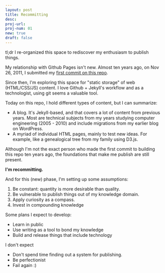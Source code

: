 ```yaml
---
layout: post
title: Recommitting
desc:
proj-url:
proj-num: 01
new: true
draft: false
---
```



tl;dr I re-organized this space to rediscover my enthusiasm to publish things. 

My relationship with Github Pages isn't new. Almost ten years ago, on Nov 26, 2011, I submitted my [first commit on this repo](https://github.com/maluta/maluta.github.com/commit/c3db1c9806961b5bc7f86cdc433e947d6603cf3e). 


Since then, I'm exploring this space for "static storage" of web (HTML/CSS/JS) content. I love Github + Jekyll's workflow and as a technologist, using git seems a valuable tool.

Today on this repo, I hold different types of content, but I can summarize: 

- A blog. It's Jekyll-based, and that covers a lot of content from previous years. Most are technical subjects from my years studying computer engineering (2005 - 2010) and include migrations from my earlier blog on WordPress.
- A myriad of individual HTML pages, mainly to test new ideas. For example, like a genealogical tree from my family using D3.js.


Although I'm not the exact person who made the first commit to building this repo ten years ago, the foundations that make me publish are still present.

**I'm recommitting.** 

And for this (new) phase, I'm setting up some assumptions:

1. Be constant: quantity is more desirable than quality. 
2. Be vulnerable to publish things out of my knowledge domain.
3. Apply curiosity as a compass.
4. Invest in compounding knowledge
	
Some plans I expect to develop: 

- Learn in public 
- Use writing as a tool to bond my knowledge
- Build and release things that include technology 

I don't expect

- Don't spend time finding out a system for publishing. 
- Be perfectionist 
- Fail again :) 
 






 



 
